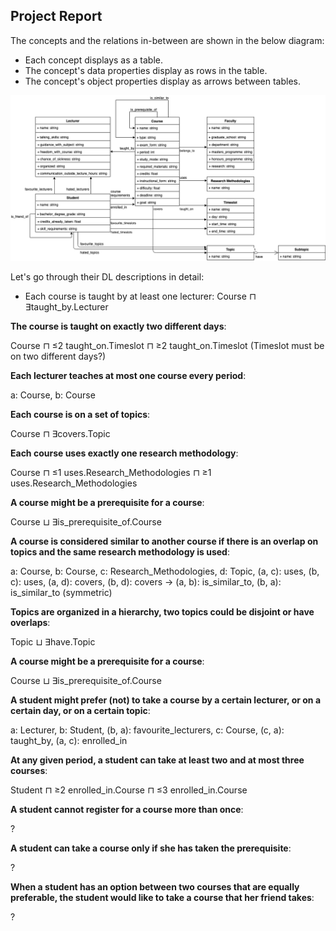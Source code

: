 ## Project Report

The concepts and the relations in-between are shown in the below diagram:

* Each concept displays as a table.
* The concept's data properties display as rows in the table.
* The concept's object properties display as arrows between tables.

![class-diagram](../diagram/class-diagram.png)


Let's go through their DL descriptions in detail:

* Each course is taught by at least one lecturer: 
  Course ⊓ ∃taught_by.Lecturer

**The course is taught on exactly two different days**: 

Course ⊓ ≤2 taught_on.Timeslot ⊓ ≥2 taught_on.Timeslot (Timeslot must be on two different days?)

**Each lecturer teaches at most one course every period**: 

a: Course, b: Course

**Each course is on a set of topics**: 

Course ⊓ ∃covers.Topic

**Each course uses exactly one research methodology**: 

Course ⊓ ≤1 uses.Research_Methodologies ⊓ ≥1 uses.Research_Methodologies

**A course might be a prerequisite for a course**: 

Course ⊔ ∃is_prerequisite_of.Course

**A course is considered similar to another course if there is an overlap on topics and the same research methodology is used**: 

a: Course, b: Course, c: Research_Methodologies, d: Topic, (a, c): uses, (b, c): uses, (a, d): covers, (b, d): covers -> (a, b): is_similar_to, (b, a): is_similar_to (symmetric)

**Topics are organized in a hierarchy, two topics could be disjoint or have overlaps**: 

Topic ⊔ ∃have.Topic

**A course might be a prerequisite for a course**: 

Course ⊔ ∃is_prerequisite_of.Course

**A student might prefer (not) to take a course by a certain lecturer, or on a certain day, or on a certain topic**: 

a: Lecturer, b: Student, (b, a): favourite_lecturers, c: Course, (c, a): taught_by, (a, c): enrolled_in

**At any given period, a student can take at least two and at most three courses**: 

Student ⊓ ≥2 enrolled_in.Course ⊓ ≤3 enrolled_in.Course 

**A student cannot register for a course more than once**: 

?

**A student can take a course only if she has taken the prerequisite**:

?

**When a student has an option between two courses that are equally preferable, the student would like to take a course that her friend takes**:

?
  

